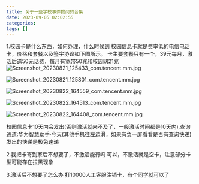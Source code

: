```yaml
---
title: 关于一些学校事件提问的合集
date: 2023-09-05 02:02:55
categories: 
tags: []
---
```

1.校园卡是什么东西，如何办理，什么时候到
校园信息卡就是费率低的电信电话卡，价格和套餐以及签字协议如下图所示。
卡主要套餐只有一个，39元每月，激活后送50元话费，每月有宽带50兆和校园网21兆
![Screenshot_20230821_125433_com.tencent.mm.jpg][1]

![Screenshot_20230821_125801_com.tencent.mm.jpg][2]

![Screenshot_20230822_164559_com.tencent.mm.jpg][3]

![Screenshot_20230822_164513_com.tencent.mm.jpg][4]

![Screenshot_20230822_164408_com.tencent.mm.jpg][5]

校园信息卡10天内会发出(否则激活就来不及了，一般激活时间都是10天内),查询通道:华为智慧助手·今天(其他手机往左边滑，如果有负一屏看看是否有查询快递)
发出的快递是极兔速递

2.我把卡寄到家后不想要了，不激活能行吗
可以，不激活就是空卡，注意部分卡型可能存在拉黑现象

3.激活后不想要了怎么办
打10000人工客服注销卡，有个同学就可以了

  [1]: https://images.nuoyis.net/blog/typecho/uploads/2023/09/4216860568.jpg
  [2]: https://images.nuoyis.net/blog/typecho/uploads/2023/09/3304133512.jpg
  [3]: https://images.nuoyis.net/blog/typecho/uploads/2023/09/3099900834.jpg
  [4]: https://images.nuoyis.net/blog/typecho/uploads/2023/09/1561408704.jpg
  [5]: https://images.nuoyis.net/blog/typecho/uploads/2023/09/1210089429.jpg